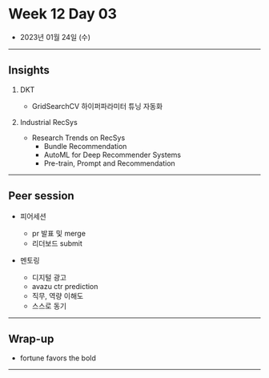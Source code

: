 # Week 12 Day 03

- 2023년 01월 24일 (수)

---

## Insights
 
1) DKT
    - GridSearchCV 하이퍼파라미터 튜닝 자동화
    
3) Industrial RecSys
    - Research Trends on RecSys
        - Bundle Recommendation
        - AutoML for Deep Recommender Systems
        - Pre-train, Prompt and Recommendation

   

---

## Peer session

- 피어세션
    - pr 발표 및 merge
    - 리더보드 submit

- 멘토링
    - 디지털 광고
    - avazu ctr prediction
    - 직무, 역량 이해도
    - 스스로 동기


---

## Wrap-up

- fortune favors the bold

---
